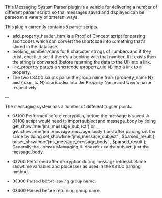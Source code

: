 This Messaging System Parser plugin is a vehicle for delivering a number of different parser scripts so that messages saved and displayed can be parsed in a variety of different ways.

This plugin currently contains 5 parser scripts.

* add_property_header_html is a Proof of Concept script for parsing shortcodes which can convert the shortcode into something that's stored in the database. 
* booking_number scans for 8 character strings of numbers and if they exist, check to see if there's a booking with that number. If it exists then the string is converted (before returning the data to the UI) into a link.
* link_property parses a shortcode {property_uid N} into a link to a property.
* The two 08400 scripts parse the group name from {property_name N} and { user_id N} shortcodes into the Property Name and User's name respectively.  


--

The messaging system has a number of different trigger points.

* 08100 Performed before encryption, before the message is saved. A 08100 script would need to import subject and message_body by doing  get_showtime('jms_message_subject') or get_showtime('jms_message_message_body') and after parsing set the same by doing set_showtime('jms_message_subject' , $parsed_result ); or set_showtime('jms_message_message_body' , $parsed_result ); Generally the Jomres Messaging UI doesn't use the subject, just the message_body.

* 08200 Performed after decryption during message retrieval. Same showtime variables and processes as used in the 08100 parsing method.

* 08300 Parsed before saving group name.

* 08400 Parsed before returning group name.